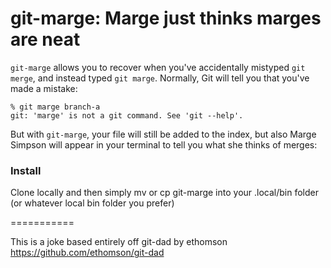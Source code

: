 git-marge: Marge just thinks marges are neat
=======

`git-marge` allows you to recover when you've accidentally mistyped `git merge`,
and instead typed `git marge`.  Normally, Git will tell you that you've made
a mistake:

```
% git marge branch-a
git: 'marge' is not a git command. See 'git --help'.
```

But with `git-marge`, your file will still be added to the index, but also Marge Simpson will appear in your terminal to tell you what she thinks of merges:


### Install
Clone locally and then simply mv or cp git-marge into your .local/bin folder (or whatever local bin folder you prefer)

===========

This is a joke based entirely off git-dad by ethomson
https://github.com/ethomson/git-dad
